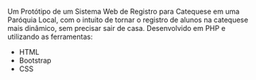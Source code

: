 Um Protótipo de um Sistema Web de Registro para Catequese em uma Paróquia Local, com o intuito de tornar o registro de alunos na catequese mais dinâmico, sem precisar sair de casa. Desenvolvido em PHP e utilizando as ferramentas:

- HTML
- Bootstrap
- CSS
